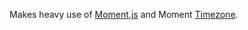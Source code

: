Makes heavy use of [Moment.js](http://momentjs.com) and Moment [Timezone](http://momentjs.com/timezone/).